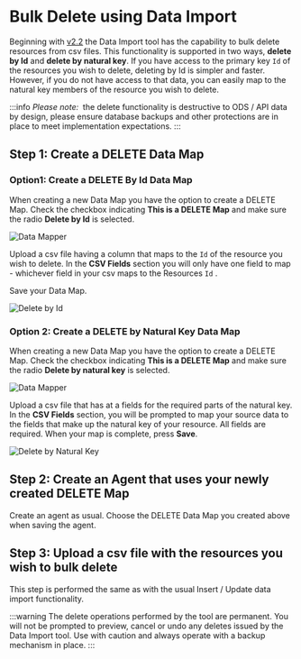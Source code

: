 # Bulk Delete using Data Import

Beginning with [v2.2](../whats-new-in-data-import.md#whats-new-in-data-import-v22)
the Data Import tool has the capability to bulk delete resources from csv files.
This functionality is supported in two ways, **delete by Id** and **delete by
natural key**. If you have access to the primary key `Id` of the resources you
wish to delete, deleting by Id is simpler and faster. However, if you do not
have access to that data, you can easily map to the natural key members of the
resource you wish to delete.

:::info
_Please note:_  the delete functionality is destructive to ODS / API data by
design, please ensure database backups and other protections are in place to
meet implementation expectations.
:::

## Step 1: Create a DELETE Data Map

### Option1: Create a DELETE By Id Data Map

When creating a new Data Map you have the option to create a DELETE Map. Check
the checkbox indicating **This is a DELETE Map** and make sure the radio
**Delete by Id** is selected.

![Data Mapper](https://edfidocs.blob.core.windows.net/$web/img/reference/data-import/technical-articles/image-2023-12-28_11-50-42.png)

Upload a csv file having a column that maps to the `Id` of the resource you wish
to delete. In the **CSV Fields** section you will only have one field to map -
whichever field in your csv maps to the Resources `Id` .

Save your Data Map.

![Delete by Id](https://edfidocs.blob.core.windows.net/$web/img/reference/data-import/technical-articles/image-2023-12-28_11-44-35.png)

### Option 2: Create a DELETE by Natural Key Data Map

When creating a new Data Map you have the option to create a DELETE Map. Check
the checkbox indicating **This is a DELETE Map** and make sure the radio
**Delete by natural key** is selected.

![Data Mapper](https://edfidocs.blob.core.windows.net/$web/img/reference/data-import/technical-articles/image-2023-12-28_11-49-15.png)

Upload a csv file that has at a fields for the required parts of the natural
key. In the **CSV Fields** section, you will be prompted to map your source data
to the fields that make up the natural key of your resource. All fields are
required. When your map is complete, press **Save**.

![Delete by Natural Key](https://edfidocs.blob.core.windows.net/$web/img/reference/data-import/technical-articles/image-2023-12-28_11-52-8.png)

## Step 2: Create an Agent that uses your newly created DELETE Map

Create an agent as usual. Choose the DELETE Data Map you created above when
saving the agent.

## Step 3: Upload a csv file with the resources you wish to bulk delete

This step is performed the same as with the usual Insert / Update data import
functionality.

:::warning
The delete operations performed by the tool are permanent. You will
not be prompted to preview, cancel or undo any deletes issued by the Data Import
tool. Use with caution and always operate with a backup mechanism in place.
:::
